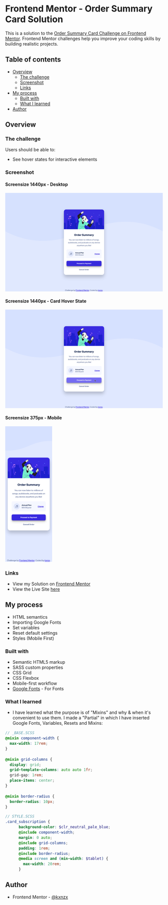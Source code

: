 # Frontend Mentor - Order Summary Card Solution

This is a solution to the [Order Summary Card Challenge on Frontend Mentor](https://www.frontendmentor.io/challenges/order-summary-component-QlPmajDUj). Frontend Mentor challenges help you improve your coding skills by building realistic projects.

## Table of contents

- [Overview](#overview)
  - [The challenge](#the-challenge)
  - [Screenshot](#screenshot)
  - [Links](#links)
- [My process](#my-process)
  - [Built with](#built-with)
  - [What I learned](#what-i-learned)
- [Author](#author)

## Overview

### The challenge

Users should be able to:

- See hover states for interactive elements

### Screenshot

#### Screensize 1440px - Desktop

![Desktop](images/Screenshot.png)

#### Screensize 1440px - Card Hover State

![Desktophover](images/Screenshothover.png)

#### Screensize 375px - Mobile

<img src="images/Screenshotmobile.png" alt="Mobile" width="150px">

### Links

- View my Solution on [Frontend Mentor](https://your-solution-url.com)
- View the Live Site [here](https://your-live-site-url.com)

## My process

- HTML semantics
- Importing Google Fonts
- Set variables
- Reset default settings
- Styles (Mobile First)

### Built with

- Semantic HTML5 markup
- SASS custom properties
- CSS Grid
- CSS Flexbox
- Mobile-first workflow
- [Google Fonts](https://fonts.google.com/) - For Fonts

### What I learned

- I have learned what the purpose is of "Mixins" and why & when it's convenient to use them. I made a "Partial" in which I have inserted Google Fonts, Variables, Resets and Mixins:

```scss
// _BASE.SCSS
@mixin component-width {
  max-width: 17rem;
}

@mixin grid-columns {
  display: grid;
  grid-template-columns: auto auto 1fr;
  grid-gap: 1rem;
  place-items: center;
}

@mixin border-radius {
  border-radius: 10px;
}
```

```scss
// STYLE.SCSS
.card_subscription {
      background-color: $clr_neutral_pale_blue;
      @include component-width;
      margin: 0 auto;
      @include grid-columns;
      padding: 1rem;
      @include border-radius;
      @media screen and (min-width: $tablet) {
        max-width: 20rem;
      }
```

## Author

- Frontend Mentor - [@kxnzx](https://www.frontendmentor.io/profile/kxnzx)
